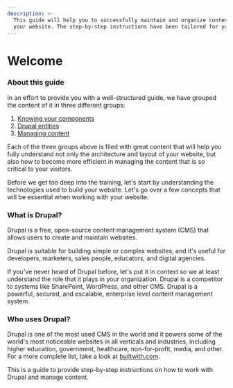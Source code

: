 ```yaml
---
description: >-
  This guide will help you to successfully maintain and organize content for
  your website. The step-by-step instructions have been tailored for you.
---
```


# Welcome

### About this guide

In an effort to provide you with a well-structured guide, we have grouped the content of it in three different groups:

1. [Knowing your components](components/)
2. [Drupal entities](entities/)
3. [Managing content](content/)

Each of the three groups above is filed with great content that will help you fully understand not only the architecture and layout of your website, but also how to become more efficient in managing the content that is so critical to your visitors.

Before we get too deep into the training, let's start by understanding the technologies used to build your website. Let's go over a few concepts that will be essential when working with your website.

### What is Drupal?

Drupal is a free, open-source content management system (CMS) that allows users to create and maintain websites.

Drupal is suitable for building simple or complex websites, and it's useful for developers, marketers, sales people, educators, and digital agencies.

If you've never heard of Drupal before, let's put it in context so we at least understand the role that it plays in your organization. Drupal is a competitor to systems like SharePoint, WordPress, and other CMS. Drupal is a powerful, secured, and escalable, enterprise level content management system.

### Who uses Drupal?

Drupal is one of the most used CMS in the world and it powers some of the world's most noticeable websites in all verticals and industries, including higher education, government, healthcare, non-for-profit, media, and other. For a more complete list, take a look at [builtwith.com](https://trends.builtwith.com/cms/Drupal/United-States).

This is a guide to provide step-by-step instructions on how to work with Drupal and manage content.
